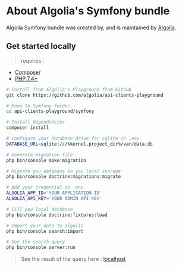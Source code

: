 # About Algolia's Symfony bundle

Algolia Symfony bundle was created by, and is maintained by [Algolia](https://github.com/algolia).

## Get started locally
> requires :
* [Composer](https://getcomposer.org/)
* [PHP 7.4+](https://www.php.net/releases/index.php)

```bash
# Install from Algolia's Playground from Github
git clone https://github.com/algolia/api-clients-playground

# Move to Symfony folder.
cd api-clients-playground/symfony

# Install dependencies
composer install

# Configure your database drive for sqlite in .env
DATABASE_URL=sqlite:///%kernel.project_dir%/var/data.db

# Generate migration file
php bin/console make:migration

# Migrate you database in you local storage
php bin/console doctrine:migrations:migrate

# Add your credential in .env
ALGOLIA_APP_ID='YOUR APPLICATION ID'
ALGOLIA_API_KEY='YOUR ADMIN API KEY'

# Fill you local database
php bin/console doctrine:fixtures:load

# Import your data to algolia
php bin/console search:import    

# See the search query
php bin/console server:run
```

> See the result of the query here : [localhost](http://127.0.0.1:8000)
